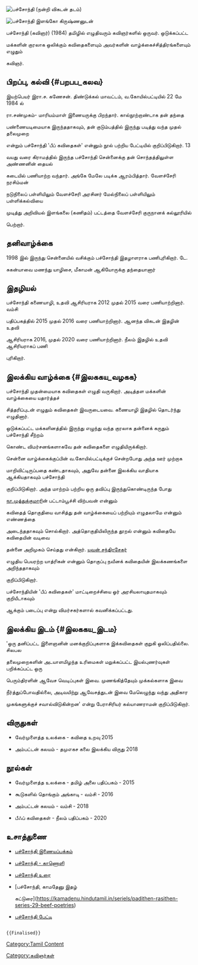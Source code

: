 ![பச்சோந்தி (நன்றி விகடன் தடம்)](பச்சோந்தி.png "பச்சோந்தி (நன்றி விகடன் தடம்)")
![பச்சோந்தி இளங்கோ கிருஷ்ணனுடன்](பச்சோந்தி1.png "பச்சோந்தி இளங்கோ கிருஷ்ணனுடன்")
பச்சோந்தி (கவிஞர்) (1984) தமிழில் எழுதிவரும் கவிஞர்களில் ஒருவர். ஒடுக்கப்பட்ட
மக்களின் குரலாக ஒலிக்கும் கவிதைகளையும் அவர்களின் வாழ்க்கைச்சித்திரங்களையும் எழுதும்
கவிஞர்.

## பிறப்பு, கல்வி {#பறபப_கலவ}

இயற்பெயர் இரா.ச. கணேசன். திண்டுக்கல் மாவட்டம், வ.கோயில்பட்டியில் 22 மே 1984 ல்
ரா.சண்முகம்- மாரியம்மாள் இணையருக்கு பிறந்தார். கால்நூற்றாண்டாக தன் தந்தை
பண்ணையடிமையாக இருந்ததாகவும், தன் குடும்பத்தில் இருந்து படித்து வந்த முதல் தலைமுறை
என்றும் பச்சோந்தி 'பீப் கவிதைகள்' என்னும் நூல் பற்றிய பேட்டியில் குறிப்பிடுகிறார். 13
வயது வரை கிராமத்தில் இருந்த பச்சோந்தி சென்னைக்கு தன் சொந்தத்திலுள்ள அண்ணனின் தையல்
கடையில் பணியாற்ற வந்தார். அங்கே மேலே படிக்க ஆரம்பித்தார். வேளச்சேரி நரசிம்மன்
நடுநிலைப் பள்ளியிலும் வேளச்சேரி அரசினர் மேல்நிலைப் பள்ளியிலும் பள்ளிக்கல்வியை
முடித்து அறிவியல் இளங்கலை (கணிதம்) பட்டத்தை வேளச்சேரி குருநானக் கல்லூரியில்
பெற்றார்.

## தனிவாழ்க்கை

1998 இல் இருந்து சென்னையில் வசிக்கும் பச்சோந்தி இதழாளராக பணிபுரிகிறார். டே.
சுகன்யாவை மணந்து யாழிசை, மீகாமன் ஆகியோருக்கு தந்தையானார்

## இதழியல்

பச்சோந்தி கணையாழி, உதவி ஆசிரியராக 2012 முதல் 2015 வரை பணியாற்றினார். வம்சி
பதிப்பகத்தில் 2015 முதல் 2016 வரை பணியாற்றினார். ஆனந்த விகடன் இதழின் உதவி
ஆசிரியராக 2016, முதல் 2020 வரை பணியாற்றினார். நீலம் இதழில் உதவி ஆசிரியராகப் பணி
புரிகிறார்.

## இலக்கிய வாழ்க்கை {#இலககய_வழகக}

பச்சோந்தி முதன்மையாக கவிதைகள் எழுதி வருகிறார். அடித்தள மக்களின் வாழ்க்கையை யதார்த்தச்
சித்தரிப்புடன் எழுதும் கவிதைகள் இவருடையவை. கணையாழி இதழில் தொடர்ந்து எழுதினார்.
ஒடுக்கப்பட்ட மக்களினத்தில் இருந்து எழுந்து வந்த குரலாக தன்னைக் கருதும் பச்சோந்தி சீற்றம்
கொண்ட விமர்சனங்களாகவே தன் கவிதைகளை எழுதியிருக்கிறார்.

சென்னை வாழ்க்கைக்குப்பின் வ.கோயில்பட்டிக்குச் சென்றபோது அந்த ஊர் முற்றாக
மாறிவிட்டிருப்பதை கண்டதாகவும், அதுவே தன்னை இலக்கிய வாதியாக ஆக்கியதாகவும் பச்சோந்தி
குறிப்பிடுகிறார். அந்த மாற்றம் பற்றிய ஒரு தவிப்பு இருந்துகொண்டிருந்த போது
[நா.முத்துக்குமார](நா.முத்துக்குமார் "wikilink")ின் பட்டாம்பூச்சி விற்பவன் என்னும்
கவிதைத் தொகுதியை வாசித்து தன் வாழ்க்கையைப் பற்றியும் எழுதலாமே என்னும் எண்ணத்தை
அடைந்ததாகவும் சொல்கிறார். அத்தொகுதியிலிருந்த தூறல் என்னும் கவிதையே கவிதையின் வடிவை
தன்னை அறிமுகம் செய்தது என்கிறார். [யுவன் சந்திரசேகர்](யுவன்_சந்திரசேகர் "wikilink")
எழுதிய பெயரற்ற யாத்ரிகன் என்னும் தொகுப்பு நவீனக் கவிதையின் இலக்கணங்களை அறிந்ததாகவும்
குறிப்பிடுகிறார்.

பச்சோந்தியின் \'பீப் கவிதைகள்' மாட்டிறைச்சியை ஓர் அரசியலாயுதமாகவும் குறியீடாகவும்
ஆக்கும் படைப்பு என்று விமர்சகர்களால் கவனிக்கப்பட்டது.

## இலக்கிய இடம் {#இலககய_இடம}

'ஒரு தனிப்பட்ட இளைஞனின் மனக்குறிப்புகளாக இக்கவிதைகள் குறுகி ஒலிப்பதில்லை. சிலபல
தலைமுறைகளின் அடயாளமிழந்த உரிமைகள் மறுக்கப்பட்ட இயல்புணர்வுகள் பறிக்கப்பட்ட ஒரு
பெரும்திரளின் ஆவேச வெடிப்புகள் இவை. முணங்கித்தேயும் முக்கல்களாக இவை
நீர்த்துப்போவதில்லை, அடிவயிற்று ஆவேசத்துடன் இவை மேலெழுந்து வந்து அதிகார
முகங்களுக்குச் சவால்விடுகின்றன' என்று பேராசிரியர் கல்யாணராமன் குறிப்பிடுகிறார்.

## விருதுகள்

-   வேர்முளைத்த உலக்கை - கவிதை உறவு 2015
-   அம்பட்டன் கலயம் - தமுஎகச கலை இலக்கிய விருது 2018

## நூல்கள்

-   வேர்முளைத்த உலக்கை - தமிழ் அலை பதிப்பகம் - 2015
-   கூடுகளில் தொங்கும் அங்காடி - வம்சி - 2016
-   அம்பட்டன் கலயம் - வம்சி - 2018
-   பீஃப் கவிதைகள் - நீலம் பதிப்பகம் - 2020

## உசாத்துணை

-   [பச்சோந்தி இணையப்பக்கம்](https://poetpachonthi.blogspot.com/)
-   [பச்சோந்தி - காணொளி](https://youtu.be/TGUQ7r2hNYk)
-   [பச்சோந்தி உரை](https://youtu.be/1OYcmbfwp2c)
-   [பச்சோந்தி, காமதேனு இதழ்
    கட்டுரை](https://kamadenu.hindutamil.in/seriels/padithen-rasithen-series-29-beef-poetries)
-   [பச்சோந்தி பேட்டி](https://youtu.be/qZaNfwphGDM)

```{=mediawiki}
{{Finalised}}
```
[Category:Tamil Content](Category:Tamil_Content "wikilink")
[Category:கவிஞர்கள்](Category:கவிஞர்கள் "wikilink")
